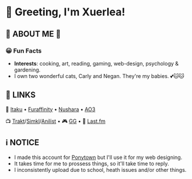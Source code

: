 
# :wave: Greeting, I'm **Xuerlea**!
## 🌻 ABOUT ME 🌻
### 😀 Fun Facts
- **Interests**: cooking, art, reading, gaming, web-design, psychology & gardening.
- I own two wonderful cats, Carly and Negan. They're my babies. 💕🐱🐱

## 🔗 LINKS
🎨 [Itaku](https://itaku.ee/profile/xrleaart) • [Furaffinity](https://www.furaffinity.net/user/xrleaart/) •
 [Nushara](https://nushara.com/xuerleaart/) • [AO3](https://archiveofourown.org/users/XRLEAART/pseuds/XRLEAART)

📺 [Trakt](https://trakt.tv/users/xuerlea)/[Simkl](https://simkl.com/5597562/)/[Anilist](https://anilist.co/user/Xuerlea/) • 🎮 [GG](https://ggapp.io/Xuerlea)
• 🎵 [Last.fm](https://www.last.fm/user/Xuerlea)

## ℹ️ **NOTICE**
- I made this account for [Ponytown](https://pony.town/) but I'll use it for my web designing.
- It takes time for me to prossess things, so it'll take time to reply.
- I inconsistently upload due to school, heath issues and/or other things.
